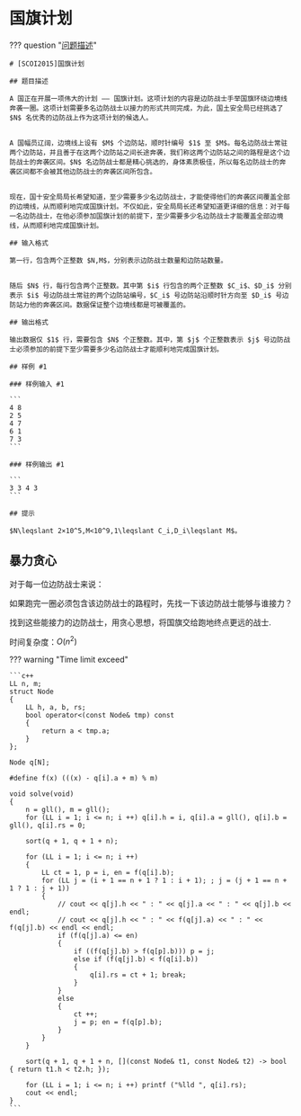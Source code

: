 # 国旗计划

??? question "[问题描述](https://www.luogu.com.cn/problem/P4155)"

    # [SCOI2015]国旗计划

    ## 题目描述

    A 国正在开展一项伟大的计划 —— 国旗计划。这项计划的内容是边防战士手举国旗环绕边境线奔袭一圈。这项计划需要多名边防战士以接力的形式共同完成，为此，国土安全局已经挑选了 $N$ 名优秀的边防战上作为这项计划的候选人。


    A 国幅员辽阔，边境线上设有 $M$ 个边防站，顺时针编号 $1$ 至 $M$。每名边防战士常驻两个边防站，并且善于在这两个边防站之间长途奔袭，我们称这两个边防站之间的路程是这个边防战士的奔袭区间。$N$ 名边防战士都是精心挑选的，身体素质极佳，所以每名边防战士的奔袭区间都不会被其他边防战士的奔袭区间所包含。


    现在，国十安全局局长希望知道，至少需要多少名边防战士，才能使得他们的奔袭区间覆盖全部的边境线，从而顺利地完成国旗计划。不仅如此，安全局局长还希望知道更详细的信息：对于每一名边防战士，在他必须参加国旗计划的前提下，至少需要多少名边防战士才能覆盖全部边境线，从而顺利地完成国旗计划。

    ## 输入格式

    第一行，包含两个正整数 $N,M$，分别表示边防战士数量和边防站数量。


    随后 $N$ 行，每行包含两个正整数。其中第 $i$ 行包含的两个正整数 $C_i$、$D_i$ 分别表示 $i$ 号边防战士常驻的两个边防站编号，$C_i$ 号边防站沿顺时针方向至 $D_i$ 号边防站力他的奔袭区间。数据保证整个边境线都是可被覆盖的。

    ## 输出格式

    输出数据仅 $1$ 行，需要包含 $N$ 个正整数。其中，第 $j$ 个正整数表示 $j$ 号边防战士必须参加的前提下至少需要多少名边防战士才能顺利地完成国旗计划。

    ## 样例 #1

    ### 样例输入 #1

    ```
    4 8
    2 5
    4 7
    6 1
    7 3
    ```

    ### 样例输出 #1

    ```
    3 3 4 3
    ```

    ## 提示

    $N\leqslant 2×10^5,M<10^9,1\leqslant C_i,D_i\leqslant M$。

## 暴力贪心

对于每一位边防战士来说：

如果跑完一圈必须包含该边防战士的路程时，先找一下该边防战士能够与谁接力？

找到这些能接力的边防战士，用贪心思想，将国旗交给跑地终点更远的战士.

时间复杂度：$O(n ^ 2)$

??? warning "Time limit exceed"

    ```c++
    LL n, m;
    struct Node
    {
        LL h, a, b, rs;
        bool operator<(const Node& tmp) const  
        { 
            return a < tmp.a; 
        }
    };

    Node q[N];

    #define f(x) (((x) - q[i].a + m) % m)

    void solve(void)
    {
        n = gll(), m = gll();
        for (LL i = 1; i <= n; i ++) q[i].h = i, q[i].a = gll(), q[i].b = gll(), q[i].rs = 0;

        sort(q + 1, q + 1 + n);

        for (LL i = 1; i <= n; i ++)
        {
            LL ct = 1, p = i, en = f(q[i].b);
            for (LL j = (i + 1 == n + 1 ? 1 : i + 1); ; j = (j + 1 == n + 1 ? 1 : j + 1))
            {
                // cout << q[j].h << " : " << q[j].a << " : " << q[j].b << endl;
                // cout << q[j].h << " : " << f(q[j].a) << " : " << f(q[j].b) << endl << endl;
                if (f(q[j].a) <= en)
                {
                    if ((f(q[j].b) > f(q[p].b))) p = j;
                    else if (f(q[j].b) < f(q[i].b))
                    {
                        q[i].rs = ct + 1; break;
                    }
                }
                else
                {
                    ct ++; 
                    j = p; en = f(q[p].b);
                }
            }
        }

        sort(q + 1, q + 1 + n, [](const Node& t1, const Node& t2) -> bool { return t1.h < t2.h; });

        for (LL i = 1; i <= n; i ++) printf ("%lld ", q[i].rs);
        cout << endl;
    }
    ```